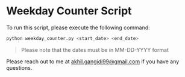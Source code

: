 # Weekday Counter Script

To run this script, please execute the following command:

```python
python weekday_counter.py <start_date> <end_date>
```

> Please note that the dates must be in MM-DD-YYYY format

Please reach out to me at akhil.gangidi99@gmail.com if you have any questions.
